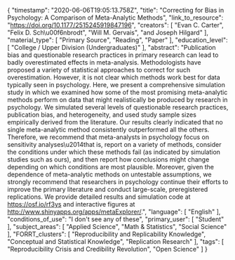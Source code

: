 {
    "timestamp": "2020-06-06T19:05:13.758Z",
    "title": "Correcting for Bias in Psychology: A Comparison of Meta-Analytic Methods",
    "link_to_resource": "https://doi.org/10.1177/2515245919847196",
    "creators": [
        "Evan C. Carter",
        "Felix D. Sch\u00f6nbrodt",
        "Will M. Gervais",
        "and Joseph Hilgard"
    ],
    "material_type": [
        "Primary Source",
        "Reading",
        "Paper"
    ],
    "education_level": [
        "College / Upper Division (Undergraduates)"
    ],
    "abstract": "Publication bias and questionable research practices in primary research can lead to badly overestimated effects in meta-analysis. Methodologists have proposed a variety of statistical approaches to correct for such overestimation. However, it is not clear which methods work best for data typically seen in psychology. Here, we present a comprehensive simulation study in which we examined how some of the most promising meta-analytic methods perform on data that might realistically be produced by research in psychology. We simulated several levels of questionable research practices, publication bias, and heterogeneity, and used study sample sizes empirically derived from the literature. Our results clearly indicated that no single meta-analytic method consistently outperformed all the others. Therefore, we recommend that meta-analysts in psychology focus on sensitivity analyses\u2014that is, report on a variety of methods, consider the conditions under which these methods fail (as indicated by simulation studies such as ours), and then report how conclusions might change depending on which conditions are most plausible. Moreover, given the dependence of meta-analytic methods on untestable assumptions, we strongly recommend that researchers in psychology continue their efforts to improve the primary literature and conduct large-scale, preregistered replications. We provide detailed results and simulation code at https://osf.io/rf3ys and interactive figures at http://www.shinyapps.org/apps/metaExplorer/.",
    "language": [
        "English"
    ],
    "conditions_of_use": "I don't see any of these",
    "primary_user": [
        "Student"
    ],
    "subject_areas": [
        "Applied Science",
        "Math & Statistics",
        "Social Science"
    ],
    "FORRT_clusters": [
        "Reproducibility and Replicability Knowledge",
        "Conceptual and Statistical Knowledge",
        "Replication Research"
    ],
    "tags": [
        "Reproducibility Crisis and Credibility Revolution",
        "Open Science"
    ]
}